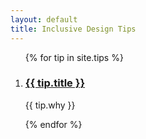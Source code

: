 ```yaml
---
layout: default
title: Inclusive Design Tips
---
```


<ol>
{% for tip in site.tips %}
<li>
  <h3><a href="{{ tip.url }}">{{ tip.title }}</a></h3>
  <p>{{ tip.why }}</p>
</li>
{% endfor %}
</ol>
